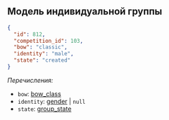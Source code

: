 ## Модель индивидуальной группы

```json
{
  "id": 812,
  "competition_id": 103,
  "bow": "classic",
  "identity": "male",
  "state": "created"
}
```

_Перечисления:_

- `bow`: [bow_class](../enums/bow_class.md)
- `identity`: [gender](../enums/gender.md) | `null`
- `state`: [group_state](../enums/group_state.md)
